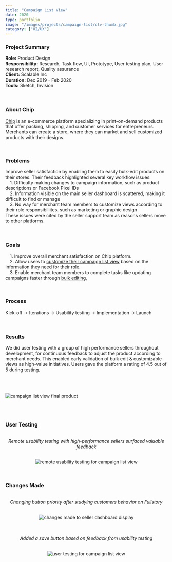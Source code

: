 ```yaml
---
title: "Campaign List View"
date: 2020
type: portfolio
image: "/images/projects/campaign-list/clv-thumb.jpg"
category: ["UI/UX"]
---
```


<h3>Project Summary</h3>
<b>Role:</b> Product Design<br>
<b>Responsibility:</b> Research, Task flow, UI, Prototype, User testing plan, User research report, Quality assurance<br>
<b>Client:</b> Scalable Inc<br>
<b>Duration:</b> Dec 2019 - Feb 2020<br>
<b>Tools:</b> Sketch, Invision<br>
<br><br>

<h3>About Chip</h3>
<p><a href="https://www.chipchip.com/">Chip</a> is an e-commerce platform specializing in print-on-demand products that offer packing, shipping, and customer services for entrepreneurs. Merchants can create a store, where they can market and sell customized products with their designs.</p>
<br>

<h3>Problems</h3>
Improve seller satisfaction by enabling them to easily bulk-edit products on their stores. Their feedback highlighted several key workflow issues:<br>
&emsp;1. Difficulty making changes to campaign information, such as product descriptions or Facebook Pixel IDs<br>
&emsp;2. Information visible on the main seller dashboard is scattered, making it difficult to find or manage<br>
&emsp;3. No way for merchant team members to customize views according to their role responsibiliites, such as marketing or graphic design<br>
These issues were cited by the seller support team as reasons sellers move to other platforms.<br>
<br><br>


<h3>Goals</h3>
<p>
&emsp;1. Improve overall merchant satisfaction on Chip platform.<br>
&emsp;2. Allow users to <a href="./#customizable_view">customize their campaign list view</a> based on the information they need for their role.<br>
&emsp;3. Enable merchant team members to complete tasks like updating campaigns faster through <a href="./#bulk_edit_name">bulk editing.</a></p>
<br>

<h3>Process</h3>
Kick-off &rarr; Iterations &rarr; Usability testing &rarr; Implementation &rarr; Launch
<br><br><br>


<h3>Results</h3>
We did user testing with a group of high performance sellers throughout development, for continuous feedback to adjust the product according to merchant needs. This enabled early validation of bulk edit & customizable views as high-value initiatives. Users gave the platform a rating of 4.5 out of 5 during testing.
<br><br>
<br><br>

<p><img src="/images/projects/campaign-list/clv-cover.jpg" loading="lazy" alt="campaign list view final product"></p>
<br><br>

<!--h3>Original Product</h3><br>
<div style="text-align:center;">
	<i>Before implementing changes, customers needed to switch back and forth between views to see different information</i><br><br>
	<p><img src="/images/projects/campaign-list/original-dash.gif" loading="lazy" alt="original dashboard alt before project"></p>
</div>
<br-->

<!--h3>Iterations</h3>
<p><img src="/images/projects/campaign-list/hand-sketches.jpg" loading="lazy" alt="hand sketches"></p>
<br-->

<h3>User Testing</h3><br>
<div style="text-align:center;">
	<i>Remote usability testing with high-performance sellers surfaced valuable feedback</i><br><br>
	<p><img src="/images/projects/campaign-list/remote-user-test.jpg" loading="lazy" alt="remote usability testing for campaign list view"></p>
</div>
<br>

<h3>Changes Made</h3><br>
<div style="text-align:center;">
	<i>Changing button priority after studying customers behavior on Fullstory</i><br><br>
	<p><img src="/images/projects/campaign-list/after-research.jpg" loading="lazy" alt="changes made to seller dashboard display"></p>
</div><br><br>
<div style="text-align:center;">
	<i>Added a save button based on feedback from usability testing</i><br><br>
	<p><img src="/images/projects/campaign-list/after-testing.jpg" loading="lazy" alt="user testing for campaign list view"></p>
</div>
<br>

<!--h3>Final Product</h3><br>
<div style="text-align:center;">
	<i>Sellers are now able to customize their views and order columns</i><br><br>
	<p><img id="customizable_view" src="/images/projects/campaign-list/customizable-view.gif" loading="lazy" alt="customizing fields in campaign list view"></p>
</div><br><br>

<div style="text-align:center;">
	<i>Customers can do inline editing of campaign names</i><br><br>
	<p><img id="bulk_edit_name" src="/images/projects/campaign-list/name-editing.gif" loading="lazy" alt="editing campaign names in campaign list view"></p>
</div><br><br>

<div style="text-align:center;">
	<i>Sellers can bulk edit campaign descriptions without navigating into each campaign</i><br><br>
	<p><img src="/images/projects/campaign-list/desc-editing.gif" loading="lazy" alt="editing campaign descriptions in campaign list view"></p>
</div>
<br><br-->

